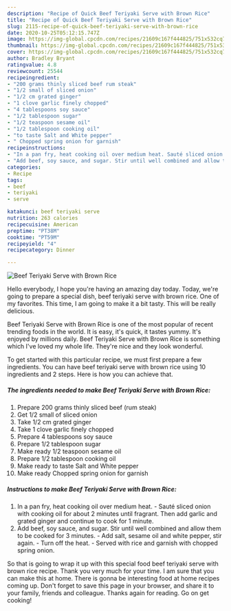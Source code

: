 ```yaml
---
description: "Recipe of Quick Beef Teriyaki Serve with Brown Rice"
title: "Recipe of Quick Beef Teriyaki Serve with Brown Rice"
slug: 2115-recipe-of-quick-beef-teriyaki-serve-with-brown-rice
date: 2020-10-25T05:12:15.747Z
image: https://img-global.cpcdn.com/recipes/21609c167f444825/751x532cq70/beef-teriyaki-serve-with-brown-rice-recipe-main-photo.jpg
thumbnail: https://img-global.cpcdn.com/recipes/21609c167f444825/751x532cq70/beef-teriyaki-serve-with-brown-rice-recipe-main-photo.jpg
cover: https://img-global.cpcdn.com/recipes/21609c167f444825/751x532cq70/beef-teriyaki-serve-with-brown-rice-recipe-main-photo.jpg
author: Bradley Bryant
ratingvalue: 4.8
reviewcount: 25544
recipeingredient:
- "200 grams thinly sliced beef rum steak"
- "1/2 small of sliced onion"
- "1/2 cm grated ginger"
- "1 clove garlic finely chopped"
- "4 tablespoons soy sauce"
- "1/2 tablespoon sugar"
- "1/2 teaspoon sesame oil"
- "1/2 tablespoon cooking oil"
- "to taste Salt and White pepper"
- " Chopped spring onion for garnish"
recipeinstructions:
- "In a pan fry, heat cooking oil over medium heat. Sauté sliced onion with cooking oil for about 2 minutes until fragrant. Then add garlic and grated ginger and continue to cook for 1 minute."
- "Add beef, soy sauce, and sugar. Stir until well combined and allow them to be cooked for 3 minutes. Add salt, sesame oil and white pepper, stir again. Turn off the heat. Served with rice and garnish with chopped spring onion."
categories:
- Recipe
tags:
- beef
- teriyaki
- serve

katakunci: beef teriyaki serve 
nutrition: 263 calories
recipecuisine: American
preptime: "PT38M"
cooktime: "PT59M"
recipeyield: "4"
recipecategory: Dinner

---
```



![Beef Teriyaki Serve with Brown Rice](https://img-global.cpcdn.com/recipes/21609c167f444825/751x532cq70/beef-teriyaki-serve-with-brown-rice-recipe-main-photo.jpg)

Hello everybody, I hope you're having an amazing day today. Today, we're going to prepare a special dish, beef teriyaki serve with brown rice. One of my favorites. This time, I am going to make it a bit tasty. This will be really delicious.



Beef Teriyaki Serve with Brown Rice is one of the most popular of recent trending foods in the world. It is easy, it's quick, it tastes yummy. It's enjoyed by millions daily. Beef Teriyaki Serve with Brown Rice is something which I've loved my whole life. They're nice and they look wonderful.


To get started with this particular recipe, we must first prepare a few ingredients. You can have beef teriyaki serve with brown rice using 10 ingredients and 2 steps. Here is how you can achieve that.

<!--inarticleads1-->

##### The ingredients needed to make Beef Teriyaki Serve with Brown Rice:

1. Prepare 200 grams thinly sliced beef (rum steak)
1. Get 1/2 small of sliced onion
1. Take 1/2 cm grated ginger
1. Take 1 clove garlic finely chopped
1. Prepare 4 tablespoons soy sauce
1. Prepare 1/2 tablespoon sugar
1. Make ready 1/2 teaspoon sesame oil
1. Prepare 1/2 tablespoon cooking oil
1. Make ready to taste Salt and White pepper
1. Make ready  Chopped spring onion for garnish




<!--inarticleads2-->

##### Instructions to make Beef Teriyaki Serve with Brown Rice:

1. In a pan fry, heat cooking oil over medium heat. - Sauté sliced onion with cooking oil for about 2 minutes until fragrant. Then add garlic and grated ginger and continue to cook for 1 minute.
1. Add beef, soy sauce, and sugar. Stir until well combined and allow them to be cooked for 3 minutes. - Add salt, sesame oil and white pepper, stir again. - Turn off the heat. - Served with rice and garnish with chopped spring onion.




So that is going to wrap it up with this special food beef teriyaki serve with brown rice recipe. Thank you very much for your time. I am sure that you can make this at home. There is gonna be interesting food at home recipes coming up. Don't forget to save this page in your browser, and share it to your family, friends and colleague. Thanks again for reading. Go on get cooking!
